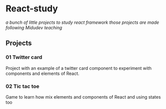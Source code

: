 # React-study
_a bunch of little projects to study react framework
those projects are made following Midudev teaching_

## Projects

### 01 Twitter card

Project with an example of a twitter card component to experiment with
components and elements of React.

### 02 Tic tac toe

Game to learn how mix elements and components of React and using states too